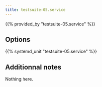 ```yaml
---
title: testsuite-05.service
---
```


{{% provided_by "testsuite-05.service" %}}

## Options

{{% systemd_unit "testsuite-05.service" %}}

## Additionnal notes

Nothing here.